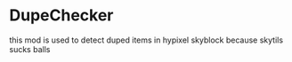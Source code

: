 # DupeChecker
this mod is used to detect duped items in hypixel skyblock because skytils sucks balls
